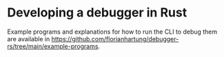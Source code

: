 # Developing a debugger in Rust
Example programs and explanations for how to run the CLI to debug them are available in https://github.com/florianhartung/debugger-rs/tree/main/example-programs.